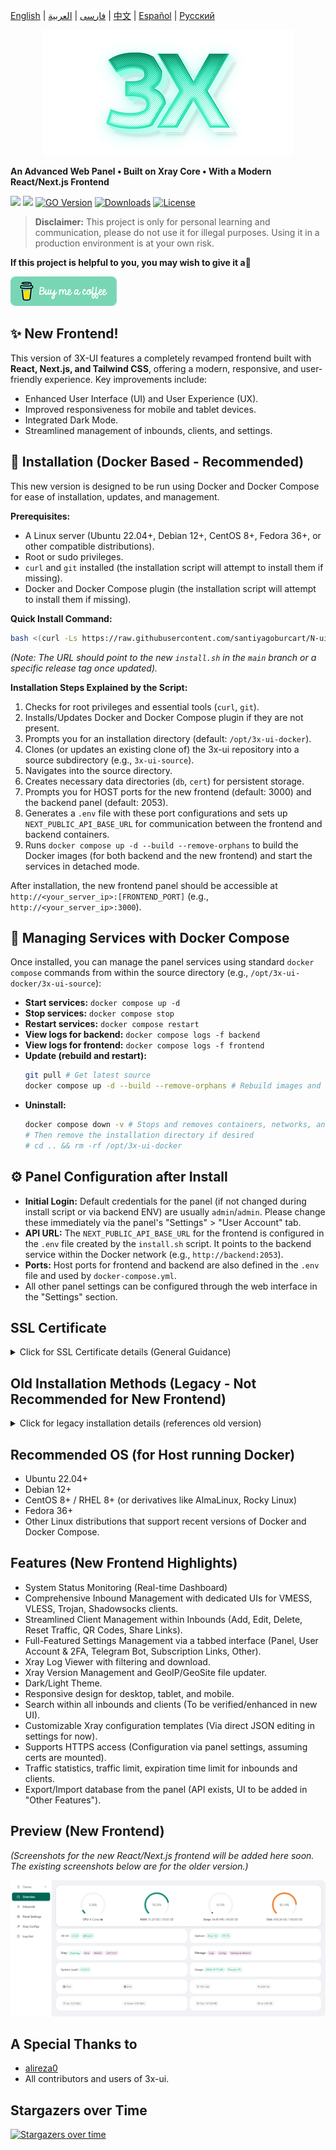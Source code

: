 [English](/README.md) | [فارسی](/README.fa_IR.md) | [العربية](/README.ar_EG.md) |  [中文](/README.zh_CN.md) | [Español](/README.es_ES.md) | [Русский](/README.ru_RU.md) 

<p align="center">
  <picture>
    <source media="(prefers-color-scheme: dark)" srcset="./media/3x-ui-dark.png">
    <img alt="3x-ui" src="./media/3x-ui-light.png">
  </picture>
</p>

**An Advanced Web Panel • Built on Xray Core • With a Modern React/Next.js Frontend**

[![](https://img.shields.io/github/v/release/mhsanaei/3x-ui.svg)](https://github.com/MHSanaei/3x-ui/releases)
[![](https://img.shields.io/github/actions/workflow/status/mhsanaei/3x-ui/release.yml.svg)](#)
[![GO Version](https://img.shields.io/github/go-mod/go-version/mhsanaei/3x-ui.svg)](#)
[![Downloads](https://img.shields.io/github/downloads/mhsanaei/3x-ui/total.svg)](#)
[![License](https://img.shields.io/badge/license-GPL%20V3-blue.svg?longCache=true)](https://www.gnu.org/licenses/gpl-3.0.en.html)

> **Disclaimer:** This project is only for personal learning and communication, please do not use it for illegal purposes. Using it in a production environment is at your own risk.

**If this project is helpful to you, you may wish to give it a**:star2:

<p align="left">
  <a href="https://buymeacoffee.com/mhsanaei" target="_blank">
    <img src="./media/buymeacoffe.png" alt="Buy Me A Coffee">
  </a>
</p>


## ✨ New Frontend!

This version of 3X-UI features a completely revamped frontend built with **React, Next.js, and Tailwind CSS**, offering a modern, responsive, and user-friendly experience. Key improvements include:
- Enhanced User Interface (UI) and User Experience (UX).
- Improved responsiveness for mobile and tablet devices.
- Integrated Dark Mode.
- Streamlined management of inbounds, clients, and settings.

## 🚀 Installation (Docker Based - Recommended)

This new version is designed to be run using Docker and Docker Compose for ease of installation, updates, and management.

**Prerequisites:**
- A Linux server (Ubuntu 22.04+, Debian 12+, CentOS 8+, Fedora 36+, or other compatible distributions).
- Root or sudo privileges.
- `curl` and `git` installed (the installation script will attempt to install them if missing).
- Docker and Docker Compose plugin (the installation script will attempt to install them if missing).

**Quick Install Command:**

```bash
bash <(curl -Ls https://raw.githubusercontent.com/santiyagoburcart/N-ui/main/install.sh)
```
*(Note: The URL should point to the new `install.sh` in the `main` branch or a specific release tag once updated).*

**Installation Steps Explained by the Script:**
1.  Checks for root privileges and essential tools (`curl`, `git`).
2.  Installs/Updates Docker and Docker Compose plugin if they are not present.
3.  Prompts you for an installation directory (default: `/opt/3x-ui-docker`).
4.  Clones (or updates an existing clone of) the 3x-ui repository into a source subdirectory (e.g., `3x-ui-source`).
5.  Navigates into the source directory.
6.  Creates necessary data directories (`db`, `cert`) for persistent storage.
7.  Prompts you for HOST ports for the new frontend (default: 3000) and the backend panel (default: 2053).
8.  Generates a `.env` file with these port configurations and sets up `NEXT_PUBLIC_API_BASE_URL` for communication between the frontend and backend containers.
9.  Runs `docker compose up -d --build --remove-orphans` to build the Docker images (for both backend and the new frontend) and start the services in detached mode.

After installation, the new frontend panel should be accessible at `http://<your_server_ip>:[FRONTEND_PORT]` (e.g., `http://<your_server_ip>:3000`).

## 🐳 Managing Services with Docker Compose

Once installed, you can manage the panel services using standard `docker compose` commands from within the source directory (e.g., `/opt/3x-ui-docker/3x-ui-source`):

- **Start services:** `docker compose up -d`
- **Stop services:** `docker compose stop`
- **Restart services:** `docker compose restart`
- **View logs for backend:** `docker compose logs -f backend`
- **View logs for frontend:** `docker compose logs -f frontend`
- **Update (rebuild and restart):**
  ```bash
  git pull # Get latest source
  docker compose up -d --build --remove-orphans # Rebuild images and restart
  ```
- **Uninstall:**
  ```bash
  docker compose down -v # Stops and removes containers, networks, and volumes
  # Then remove the installation directory if desired
  # cd .. && rm -rf /opt/3x-ui-docker
  ```

## ⚙️ Panel Configuration after Install

- **Initial Login:** Default credentials for the panel (if not changed during install script or via backend ENV) are usually `admin`/`admin`. Please change these immediately via the panel's "Settings" > "User Account" tab.
- **API URL:** The `NEXT_PUBLIC_API_BASE_URL` for the frontend is configured in the `.env` file created by the `install.sh` script. It points to the backend service within the Docker network (e.g., `http://backend:2053`).
- **Ports:** Host ports for frontend and backend are also defined in the `.env` file and used by `docker-compose.yml`.
- All other panel settings can be configured through the web interface in the "Settings" section.

## SSL Certificate

<details>
  <summary>Click for SSL Certificate details (General Guidance)</summary>

To secure your panel with an SSL certificate when using Docker:

1.  **Obtain SSL Certificates:** Use tools like Certbot (running on your host machine or in a separate Docker container) to obtain SSL certificates for your domain. Make sure your domain correctly resolves to your server's IP address.
2.  **Mount Certificates into Backend Container:**
    *   Place your certificate (`fullchain.pem` or `cert.pem`) and private key (`privkey.pem` or `key.pem`) files in a directory on your host machine (e.g., the `cert` directory created by `install.sh` at `$INSTALL_DIR/3x-ui-source/cert/`).
    *   The `docker-compose.yml` already mounts `./cert/:/root/cert/` into the backend container.
3.  **Configure Panel Settings:**
    *   In the 3X-UI panel settings (under "Panel Settings" tab), set:
        *   **Panel Domain:** Your domain (e.g., `panel.yourdomain.com`).
        *   **SSL Certificate File Path:** `/root/cert/your_cert.pem` (adjust filename accordingly).
        *   **SSL Key File Path:** `/root/cert/your_key.pem` (adjust filename accordingly).
    *   Save settings and restart the panel (the "Restart Panel" button in settings, or `docker compose restart backend`).
4.  **Access via HTTPS:** You should now be able to access your panel via `https://yourdomain.com:[FRONTEND_PORT]`. You might also need a reverse proxy (like Nginx or Traefik) in front of the frontend Docker container to handle SSL termination directly for the frontend port if desired, or configure the Next.js server itself for HTTPS if running standalone with more complex setup (not covered by default Dockerfile).

**Note:** The old ACME script (`x-ui ... SSL Certificate Management`) run directly from the binary might not work as expected within the Docker setup without further adaptation. Managing SSL certificates on the host or via a dedicated SSL reverse proxy container is generally recommended with Dockerized applications.

</details>

## Old Installation Methods (Legacy - Not Recommended for New Frontend)
<details>
  <summary>Click for legacy installation details (references old version)</summary>

The following installation methods refer to the previous version of 3X-UI with the older frontend. For the new React/Next.js frontend, please use the Docker-based installation described above.

```
# Legacy main install command
bash <(curl -Ls https://raw.githubusercontent.com/MHSanaei/3x-ui/refs/tags/v2.6.0/install.sh)
```

To install a specific legacy version, use following installation command. e.g., ver `v1.7.9`:
```
VERSION=v1.7.9 && bash <(curl -Ls "https://raw.githubusercontent.com/mhsanaei/3x-ui/$VERSION/install.sh") $VERSION
```

Manual installation of legacy versions also involved downloading pre-compiled binaries and setting up systemd services manually. This is no longer the recommended approach.

</details>


## Recommended OS (for Host running Docker)

- Ubuntu 22.04+
- Debian 12+
- CentOS 8+ / RHEL 8+ (or derivatives like AlmaLinux, Rocky Linux)
- Fedora 36+
- Other Linux distributions that support recent versions of Docker and Docker Compose.

## Features (New Frontend Highlights)

- System Status Monitoring (Real-time Dashboard)
- Comprehensive Inbound Management with dedicated UIs for VMESS, VLESS, Trojan, Shadowsocks clients.
- Streamlined Client Management within Inbounds (Add, Edit, Delete, Reset Traffic, QR Codes, Share Links).
- Full-Featured Settings Management via a tabbed interface (Panel, User Account & 2FA, Telegram Bot, Subscription Links, Other).
- Xray Log Viewer with filtering and download.
- Xray Version Management and GeoIP/GeoSite file updater.
- Dark/Light Theme.
- Responsive design for desktop, tablet, and mobile.
- Search within all inbounds and clients (To be verified/enhanced in new UI).
- Customizable Xray configuration templates (Via direct JSON editing in settings for now).
- Supports HTTPS access (Configuration via panel settings, assuming certs are mounted).
- Traffic statistics, traffic limit, expiration time limit for inbounds and clients.
- Export/Import database from the panel (API exists, UI to be added in "Other Features").

## Preview (New Frontend)

*(Screenshots for the new React/Next.js frontend will be added here soon. The existing screenshots below are for the older version.)*

<picture>
  <source media="(prefers-color-scheme: dark)" srcset="./media/01-overview-dark.png">
  <img alt="3x-ui" src="./media/01-overview-light.png">
</picture>
<!-- ... other old screenshots ... -->


## A Special Thanks to

- [alireza0](https://github.com/alireza0/)
- All contributors and users of 3x-ui.

## Stargazers over Time

[![Stargazers over time](https://starchart.cc/MHSanaei/3x-ui.svg?variant=adaptive)](https://starchart.cc/MHSanaei/3x-ui)
